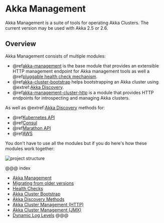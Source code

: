 # Akka Management

Akka Management is a suite of tools for operating Akka Clusters.
The current version may be used with Akka 2.5 or 2.6.

## Overview

Akka Management consists of multiple modules:

 * @ref[akka-management](akka-management.md) is the base module that provides an extensible HTTP management endpoint for Akka management tools as well a @ref[pluggable health check mechanism](healthchecks.md).
 * @ref[akka-cluster-bootstrap](bootstrap/index.md) helps bootstrapping an Akka cluster using @extref:[Akka Discovery](akka:discovery/index.html).
 * @ref[akka-management-cluster-http](cluster-http-management.md) is a module that provides HTTP endpoints for introspecting and managing Akka clusters.
 
 As well as @extref:[Akka Discovery](akka:discovery/index.html) methods for:
 
 * @ref[Kubernetes API](discovery/kubernetes.md)
 * @ref[Consul](discovery/consul.md)
 * @ref[Marathon API](discovery/marathon.md)
 * @ref[AWS](discovery/aws.md)

You don't have to use all the modules but if you do here's how these modules work together:

![project structure](images/structure.png)


@@@ index

  - [Akka Management](akka-management.md)
  - [Migrating from older versions](migration.md)
  - [Health Checks](healthchecks.md)
  - [Akka Cluster Bootstrap](bootstrap/index.md)
  - [Akka Discovery Methods](discovery/index.md)
  - [Akka Cluster Management (HTTP)](cluster-http-management.md)
  - [Akka Cluster Management (JMX)](cluster-jmx-management.md)
  - [Dynamic Log Levels](loglevels.md)
@@@
